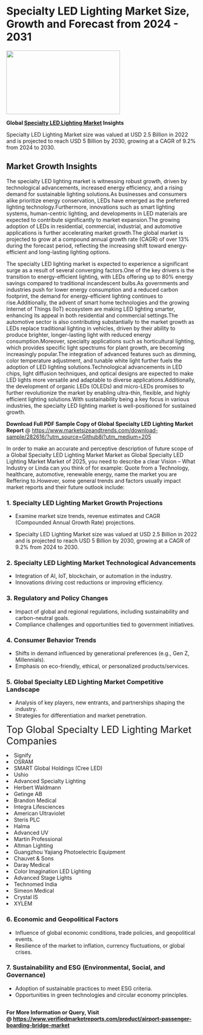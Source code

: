 <H1>Specialty LED Lighting Market Size, Growth and Forecast from 2024 - 2031</H1><img class="aligncenter size-medium wp-image-584254" src="https://thirdeyenews.in/wp-content/uploads/2024/09/Global-Market-Research-300x168.jpeg" alt="" width="300" height="168" /><p><strong>Global&nbsp;<a href="https://www.marketsizeandtrends.com/download-sample/282616/?utm_source=Github8j?utm_medium=205">Specialty LED Lighting Market</a> Insights</strong></p><p>Specialty LED Lighting Market size was valued at USD 2.5 Billion in 2022 and is projected to reach USD 5 Billion by 2030, growing at a CAGR of 9.2% from 2024 to 2030.</p><p><h2>Market Growth Insights</h2> <p>The specialty LED lighting market is witnessing robust growth, driven by technological advancements, increased energy efficiency, and a rising demand for sustainable lighting solutions.As businesses and consumers alike prioritize energy conservation, LEDs have emerged as the preferred lighting technology.Furthermore, innovations such as smart lighting systems, human-centric lighting, and developments in LED materials are expected to contribute significantly to market expansion.The growing adoption of LEDs in residential, commercial, industrial, and automotive applications is further accelerating market growth.The global market is projected to grow at a compound annual growth rate (CAGR) of over 13% during the forecast period, reflecting the increasing shift toward energy-efficient and long-lasting lighting options.</p> <p>The specialty LED lighting market is expected to experience a significant surge as a result of several converging factors.One of the key drivers is the transition to energy-efficient lighting, with LEDs offering up to 80% energy savings compared to traditional incandescent bulbs.As governments and industries push for lower energy consumption and a reduced carbon footprint, the demand for energy-efficient lighting continues to rise.Additionally, the advent of smart home technologies and the growing Internet of Things (IoT) ecosystem are making LED lighting smarter, enhancing its appeal in both residential and commercial settings.The automotive sector is also contributing substantially to the market growth as LEDs replace traditional lighting in vehicles, driven by their ability to produce brighter, longer-lasting light with reduced energy consumption.Moreover, specialty applications such as horticultural lighting, which provides specific light spectrums for plant growth, are becoming increasingly popular.The integration of advanced features such as dimming, color temperature adjustment, and tunable white light further fuels the adoption of LED lighting solutions.Technological advancements in LED chips, light diffusion techniques, and optical designs are expected to make LED lights more versatile and adaptable to diverse applications.Additionally, the development of organic LEDs (OLEDs) and micro-LEDs promises to further revolutionize the market by enabling ultra-thin, flexible, and highly efficient lighting solutions.With sustainability being a key focus in various industries, the specialty LED lighting market is well-positioned for sustained growth.<p><span class=""><strong>Download Full PDF Sample Copy of Global Specialty LED Lighting Market Report</strong> @ <a href="https://www.marketsizeandtrends.com/download-sample/282616/?utm_source=Github8j?utm_medium=205" target="_blank">https://www.marketsizeandtrends.com/download-sample/282616/?utm_source=Github8j?utm_medium=205</a></span></p><p>In order to make an accurate and perceptive description of future scope of a Global&nbsp;Specialty LED Lighting Market Market as Global&nbsp;Specialty LED Lighting Market Market of 2025, you need to describe a clear Vision &ndash; What Industry or Linda can you think of for example: Quote from a Technology, healthcare, automotive, renewable energy, name the market you are Reffering to.However, some general trends and factors usually impact market reports and their future outlook include:</p><h3>1.&nbsp;<strong>Specialty LED Lighting Market Growth Projections</strong></h3><ul><li>Examine market size trends, revenue estimates and CAGR (Compounded Annual Growth Rate) projections.</li><li><p>Specialty LED Lighting Market size was valued at USD 2.5 Billion in 2022 and is projected to reach USD 5 Billion by 2030, growing at a CAGR of 9.2% from 2024 to 2030.</p></li></ul><h3>2.&nbsp;<strong>Specialty LED Lighting Market Technological Advancements</strong></h3><ul><li>Integration of AI, IoT, blockchain, or automation in the industry.</li><li>Innovations driving cost reductions or improving efficiency.</li></ul><h3>3.&nbsp;<strong>Regulatory and Policy Changes</strong></h3><ul><li>Impact of global and regional regulations, including sustainability and carbon-neutral goals.</li><li>Compliance challenges and opportunities tied to government initiatives.</li></ul><h3>4.&nbsp;<strong>Consumer Behavior Trends</strong></h3><ul><li>Shifts in demand influenced by generational preferences (e.g., Gen Z, Millennials).</li><li>Emphasis on eco-friendly, ethical, or personalized products/services.</li></ul><h3>5.&nbsp;<strong>Global Specialty LED Lighting Market Competitive Landscape</strong></h3><ul><li>Analysis of key players, new entrants, and partnerships shaping the industry.</li><li>Strategies for differentiation and market penetration.</li></ul><p data-pm-slice="1 1 []"><span style="color: inherit; font-family: inherit; font-size: 25px;">Top Global Specialty LED Lighting Market Companies</span></p><div class="" data-test-id=""><p><li>Signify</li><li> OSRAM</li><li> SMART Global Holdings (Cree LED)</li><li> Ushio</li><li> Advanced Specialty Lighting</li><li> Herbert Waldmann</li><li> Getinge AB</li><li> Brandon Medical</li><li> Integra Lifesciences</li><li> American Ultraviolet</li><li> Steris PLC</li><li> Halma</li><li> Advanced UV</li><li> Martin Professional</li><li> Altman Lighting</li><li> Guangzhou Yajiang Photoelectric Equipment</li><li> Chauvet & Sons</li><li> Daray Medical</li><li> Color Imagination LED Lighting</li><li> Advanced Stage Lights</li><li> Technomed India</li><li> Simeon Medical</li><li> Crystal IS</li><li> XYLEM</li></p></div><h3>6.&nbsp;<strong>Economic and Geopolitical Factors</strong></h3><ul><li>Influence of global economic conditions, trade policies, and geopolitical events.</li><li>Resilience of the market to inflation, currency fluctuations, or global crises.</li></ul><h3>7.&nbsp;<strong>Sustainability and ESG (Environmental, Social, and Governance)</strong></h3><ul><li>Adoption of sustainable practices to meet ESG criteria.</li><li>Opportunities in green technologies and circular economy principles.</li></ul><h2><strong style="font-size: 14px;">For More Information or Query, Visit @&nbsp;</strong><a style="background-color: #ffffff; font-size: 14px;" href="https://www.marketsizeandtrends.com/report/specialty-led-lighting-market/" target="_blank">https://www.verifiedmarketreports.com/product/airport-passenger-boarding-bridge-market</a></h2>